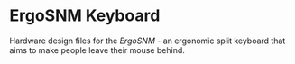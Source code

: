 # ErgoSNM Keyboard
Hardware design files for the *ErgoSNM* \- an ergonomic split keyboard that aims to make people leave their mouse behind.

